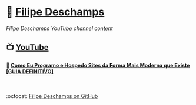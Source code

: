 # :link: [Filipe Deschamps](https://filipedeschamps.com.br/)

_Filipe Deschamps YouTube channel content_  

## :tv: [YouTube](https://www.youtube.com/FilipeDeschamps)

#### :link: [Como Eu Programo e Hospedo Sites da Forma Mais Moderna que Existe [GUIA DEFINITIVO]](./20200911)

<br>

:octocat: [Filipe Deschamps on GitHub](https://github.com/filipedeschamps)  
